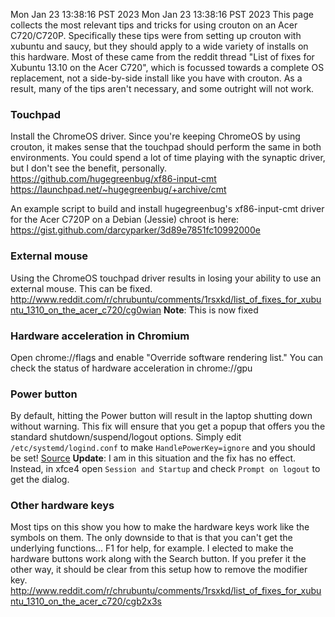 Mon Jan 23 13:38:16 PST 2023
Mon Jan 23 13:38:16 PST 2023
This page collects the most relevant tips and tricks for using crouton on an Acer C720/C720P.  Specifically these tips were from setting up crouton with xubuntu and saucy, but they should apply to a wide variety of installs on this hardware.  Most of these came from the reddit thread "List of fixes for Xubuntu 13.10 on the Acer C720", which is focussed towards a complete OS replacement, not a side-by-side install like you have with crouton.  As a result, many of the tips aren't necessary, and some outright will not work.

### Touchpad
Install the ChromeOS driver.  Since you're keeping ChromeOS by using crouton, it makes sense that the touchpad should perform the same in both environments.  You could spend a lot of time playing with the synaptic driver, but I don't see the benefit, personally.
https://github.com/hugegreenbug/xf86-input-cmt
https://launchpad.net/~hugegreenbug/+archive/cmt

An example script to build and install hugegreenbug's xf86-input-cmt driver for the Acer C720P on a Debian (Jessie) chroot is here: https://gist.github.com/darcyparker/3d89e7851fc10992000e

### External mouse
Using the ChromeOS touchpad driver results in losing your ability to use an external mouse.  This can be fixed.
http://www.reddit.com/r/chrubuntu/comments/1rsxkd/list_of_fixes_for_xubuntu_1310_on_the_acer_c720/cg0wian
**Note**: This is now fixed

### Hardware acceleration in Chromium
Open chrome://flags and enable "Override software rendering list." You can check the status of hardware acceleration in chrome://gpu

### Power button
By default, hitting the Power button will result in the laptop shutting down without warning.  This fix will ensure that you get a popup that offers you the standard shutdown/suspend/logout options. Simply edit `/etc/systemd/logind.conf` to make `HandlePowerKey=ignore` and you should be set! [Source](http://askubuntu.com/questions/363399/xubuntu-13-10-shuts-down-without-asking-when-power-button-pressed)
**Update**: I am in this situation and the fix has no effect. Instead, in xfce4 open `Session and Startup` and check `Prompt on logout` to get the dialog.

### Other hardware keys
Most tips on this show you how to make the hardware keys work like the symbols on them.  The only downside to that is that you can't get the underlying functions... F1 for help, for example.  I elected to make the hardware buttons work along with the Search button.  If you prefer it the other way, it should be clear from this setup how to remove the modifier key.
http://www.reddit.com/r/chrubuntu/comments/1rsxkd/list_of_fixes_for_xubuntu_1310_on_the_acer_c720/cgb2x3s